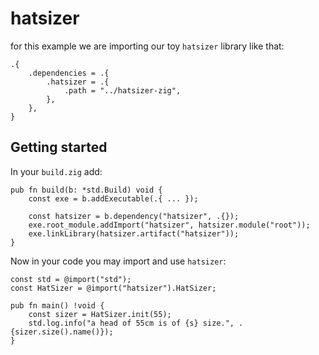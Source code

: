 # hatsizer

for this example we are importing our toy `hatsizer` library like that:
```zon
.{
    .dependencies = .{ 
        .hatsizer = .{
            .path = "../hatsizer-zig",
        },
    },
}
```

## Getting started

In your `build.zig` add:

```zig
pub fn build(b: *std.Build) void {
    const exe = b.addExecutable(.{ ... });

    const hatsizer = b.dependency("hatsizer", .{});
    exe.root_module.addImport("hatsizer", hatsizer.module("root"));
    exe.linkLibrary(hatsizer.artifact("hatsizer"));
}
```

Now in your code you may import and use `hatsizer`:

```zig
const std = @import("std");
const HatSizer = @import("hatsizer").HatSizer;

pub fn main() !void {
    const sizer = HatSizer.init(55);
    std.log.info("a head of 55cm is of {s} size.", .{sizer.size().name()});
}
```
